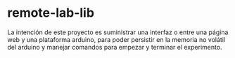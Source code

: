 # remote-lab-lib
La intención de este proyecto  es suministrar una interfaz o entre una página web y una plataforma arduino,
 para poder persistir en la memoria no volátil del arduino y manejar comandos para empezar y terminar el experimento.
